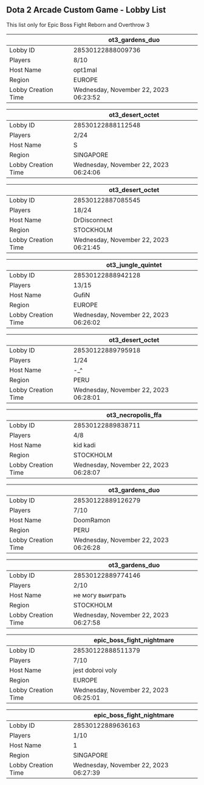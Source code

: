 ## Dota 2 Arcade Custom Game - Lobby List

This list only for Epic Boss Fight Reborn and Overthrow 3

|  | ot3_gardens_duo |
| ------ | ------ |
| Lobby ID | 28530122888009736 |
| Players | 8/10 |
| Host Name | opt1mal |
| Region | EUROPE |
| Lobby Creation Time | Wednesday, November 22, 2023 06:23:52 |


|  | ot3_desert_octet |
| ------ | ------ |
| Lobby ID | 28530122888112548 |
| Players | 2/24 |
| Host Name | S |
| Region | SINGAPORE |
| Lobby Creation Time | Wednesday, November 22, 2023 06:24:06 |


|  | ot3_desert_octet |
| ------ | ------ |
| Lobby ID | 28530122887085545 |
| Players | 18/24 |
| Host Name | DrDisconnect |
| Region | STOCKHOLM |
| Lobby Creation Time | Wednesday, November 22, 2023 06:21:45 |


|  | ot3_jungle_quintet |
| ------ | ------ |
| Lobby ID | 28530122888942128 |
| Players | 13/15 |
| Host Name | GufiN |
| Region | EUROPE |
| Lobby Creation Time | Wednesday, November 22, 2023 06:26:02 |


|  | ot3_desert_octet |
| ------ | ------ |
| Lobby ID | 28530122889795918 |
| Players | 1/24 |
| Host Name | -_^ |
| Region | PERU |
| Lobby Creation Time | Wednesday, November 22, 2023 06:28:01 |


|  | ot3_necropolis_ffa |
| ------ | ------ |
| Lobby ID | 28530122889838711 |
| Players | 4/8 |
| Host Name | kid kadi |
| Region | STOCKHOLM |
| Lobby Creation Time | Wednesday, November 22, 2023 06:28:07 |


|  | ot3_gardens_duo |
| ------ | ------ |
| Lobby ID | 28530122889126279 |
| Players | 7/10 |
| Host Name | DoomRamon |
| Region | PERU |
| Lobby Creation Time | Wednesday, November 22, 2023 06:26:28 |


|  | ot3_gardens_duo |
| ------ | ------ |
| Lobby ID | 28530122889774146 |
| Players | 2/10 |
| Host Name | не могу выиграть |
| Region | STOCKHOLM |
| Lobby Creation Time | Wednesday, November 22, 2023 06:27:58 |


|  | epic_boss_fight_nightmare |
| ------ | ------ |
| Lobby ID | 28530122888511379 |
| Players | 7/10 |
| Host Name | jest dobroi voly |
| Region | EUROPE |
| Lobby Creation Time | Wednesday, November 22, 2023 06:25:01 |


|  | epic_boss_fight_nightmare |
| ------ | ------ |
| Lobby ID | 28530122889636163 |
| Players | 1/10 |
| Host Name | 1 |
| Region | SINGAPORE |
| Lobby Creation Time | Wednesday, November 22, 2023 06:27:39 |


